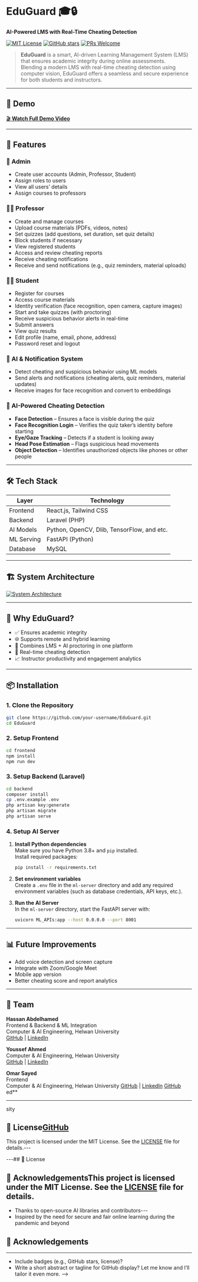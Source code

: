 # EduGuard 🎓🔒

**AI-Powered LMS with Real-Time Cheating Detection**

[![MIT License](https://img.shields.io/badge/license-MIT-green.svg)](LICENSE)
[![GitHub stars](https://img.shields.io/github/stars/HassanAbdelhamed22/EduGuard-Monorepo?style=social)](https://github.com/HassanAbdelhamed22/EduGuard-Monorepo)
[![PRs Welcome](https://img.shields.io/badge/PRs-welcome-brightgreen.svg)](https://github.com/HassanAbdelhamed22/EduGuard-Monorepo/pulls)

> **EduGuard** is a smart, AI-driven Learning Management System (LMS) that ensures academic integrity during online assessments.  
> Blending a modern LMS with real-time cheating detection using computer vision, EduGuard offers a seamless and secure experience for both students and instructors.

---

## 📸 Demo

[🎬 **Watch Full Demo Video**](https://drive.google.com/file/d/1EwZKf_VV6rn2qdm_OYfcB5s6CKc4S-bS/view?usp=sharing)

---

## 🚀 Features

### 👤 Admin

- Create user accounts (Admin, Professor, Student)
- Assign roles to users
- View all users’ details
- Assign courses to professors

### 👨‍🏫 Professor

- Create and manage courses
- Upload course materials (PDFs, videos, notes)
- Set quizzes (add questions, set duration, set quiz details)
- Block students if necessary
- View registered students
- Access and review cheating reports
- Receive cheating notifications
- Receive and send notifications (e.g., quiz reminders, material uploads)

### 👨‍🎓 Student

- Register for courses
- Access course materials
- Identity verification (face recognition, open camera, capture images)
- Start and take quizzes (with proctoring)
- Receive suspicious behavior alerts in real-time
- Submit answers
- View quiz results
- Edit profile (name, email, phone, address)
- Password reset and logout

### 🤖 AI & Notification System

- Detect cheating and suspicious behavior using ML models
- Send alerts and notifications (cheating alerts, quiz reminders, material updates)
- Receive images for face recognition and convert to embeddings

### 🧠 AI-Powered Cheating Detection

- **Face Detection** – Ensures a face is visible during the quiz
- **Face Recognition Login** – Verifies the quiz taker’s identity before starting
- **Eye/Gaze Tracking** – Detects if a student is looking away
- **Head Pose Estimation** – Flags suspicious head movements
- **Object Detection** – Identifies unauthorized objects like phones or other people

---

## 🛠️ Tech Stack

| Layer      | Technology                                 |
| ---------- | ------------------------------------------ |
| Frontend   | React.js, Tailwind CSS                     |
| Backend    | Laravel (PHP)                              |
| AI Models  | Python, OpenCV, Dlib, TensorFlow, and etc. |
| ML Serving | FastAPI (Python)                           |
| Database   | MySQL                                      |

---

## 🏗️ System Architecture

[![System Architecture](https://drive.google.com/uc?id=10z5Cy2EvV-cyiGN44EdYkEEzevvxrabz)](https://drive.google.com/file/d/10z5Cy2EvV-cyiGN44EdYkEEzevvxrabz/view?usp=sharing)

---

## 🔐 Why EduGuard?

- ✅ Ensures academic integrity
- 🌐 Supports remote and hybrid learning
- 🧩 Combines LMS + AI proctoring in one platform
- 🧪 Real-time cheating detection
- 📈 Instructor productivity and engagement analytics

---

## 📦 Installation

### 1. Clone the Repository

```bash
git clone https://github.com/your-username/EduGuard.git
cd EduGuard
```

### 2. Setup Frontend

```bash
cd frontend
npm install
npm run dev
```

### 3. Setup Backend (Laravel)

```bash
cd backend
composer install
cp .env.example .env
php artisan key:generate
php artisan migrate
php artisan serve
```

### 4. Setup AI Server

1. **Install Python dependencies**  
   Make sure you have Python 3.8+ and `pip` installed.  
   Install required packages:

   ```bash
   pip install -r requirements.txt
   ```

2. **Set environment variables**  
   Create a `.env` file in the `ml-server` directory and add any required environment variables (such as database credentials, API keys, etc.).

3. **Run the AI Server**  
   In the `ml-server` directory, start the FastAPI server with:
   ```bash
   uvicorn ML_APIs:app --host 0.0.0.0 --port 8001
   ```

---

## 📊 Future Improvements

- Add voice detection and screen capture
- Integrate with Zoom/Google Meet
- Mobile app version
- Better cheating score and report analytics

---

## 👥 Team

**Hassan Abdelhamed**  
Frontend & Backend & ML Integration  
Computer & AI Engineering, Helwan University  
[GitHub](https://github.com/HassanAbdelhamed22) | [LinkedIn](https://www.linkedin.com/in/hassanabdelhamedh22/)

**Youssef Ahmed**  
Computer & AI Engineering, Helwan University  
[GitHub](https://github.com/Youssef-Ahmed-k) | [LinkedIn](https://www.linkedin.com/in/youssef-ahmed-541471342/)

**Omar Sayed**  
Frontend  
Computer & AI Engineering, Helwan University [GitHub](https://github.com/Youssef-Ahmed-k) | [LinkedIn](https://www.linkedin.com/in/youssef-ahmed-541471342/)
[GitHub](https://github.com/omaesayed21)
ed\*\*

---

sity

## 📄 License[GitHub](https://github.com/omaesayed21)

This project is licensed under the MIT License. See the [LICENSE](LICENSE) file for details.---

---## 📄 License

## 💬 AcknowledgementsThis project is licensed under the MIT License. See the [LICENSE](LICENSE) file for details.

- Thanks to open-source AI libraries and contributors---
- Inspired by the need for secure and fair online learning during the pandemic and beyond

## 💬 Acknowledgements

---

<!--- Inspired by the need for secure and fair online learning during the pandemic and beyond
Would you like to:
- Add a specific demo GIF or video section?---
- Include badges (e.g., GitHub stars, license)?
- Write a short abstract or tagline for GitHub display?
Let me know and I’ll tailor it even more.
-->

- Include badges (e.g., GitHub stars, license)?
- Write a short abstract or tagline for GitHub display?
  Let me know and I’ll tailor it even more.
  -->

